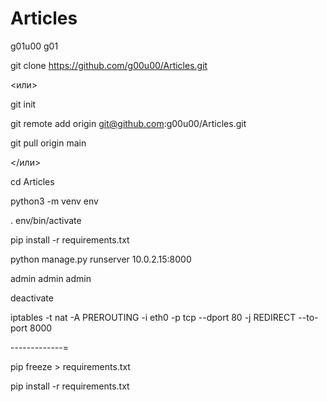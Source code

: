 # Articles

g01u00
g01



git clone https://github.com/g00u00/Articles.git

<или>

git init

git remote add origin git@github.com:g00u00/Articles.git

git pull origin main

</или>

cd Articles

python3 -m venv env

. env/bin/activate

pip install -r requirements.txt

python manage.py runserver 10.0.2.15:8000

admin admin admin

deactivate

iptables -t nat -A PREROUTING -i eth0 -p tcp --dport 80 -j REDIRECT --to-port 8000

-------------=

pip freeze > requirements.txt

pip install -r requirements.txt
